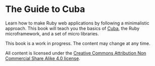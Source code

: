 The Guide to Cuba
=================

Learn how to make Ruby web applications by following a minimalistic
approach. This book will teach you the basics of [Cuba](http://cuba.is/),
the Ruby microframework, and a set of micro libraries.

This book is a work in progress. The content may change at any time.

All content is licensed under the [Creative Commons Attribution Non Commercial Share Alike 4.0 license](http://creativecommons.org/licenses/by-nc-sa/4.0/).
